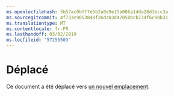 ```yaml
---
ms.openlocfilehash: 5b57ac0bff7e5b2a0e9e15a086a1dda28d3ecc3a
ms.sourcegitcommit: 4f733c9053848f26da03d47050bcb734f6c98b31
ms.translationtype: MT
ms.contentlocale: fr-FR
ms.lasthandoff: 03/02/2019
ms.locfileid: "57255503"
---
```

# <a name="moved"></a>Déplacé

Ce document a été déplacé vers [un nouvel emplacement](https://aka.ms/vsls-docs/vscode).
